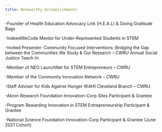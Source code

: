 ```yaml
---
title: Noteworthy Accomplishments
---
```


-Founder of Health Education Advocacy Link (H.E.A.L) & Giving Gratitude Bags

-IndeedWeCode Mentor for Under-Represented Students in STEM 

-Invited Presenter: Community Focused Interventions: Bridging the Gap between the Communities We Study & Our Research – CWRU Annual Social Justice Teach-In

-Member of NEO LaunchNet for STEM Entrepreneurs – CWRU 

-Member of the Community Innovation Network – CWRU

-Staff Adviser for Kids Against Hunger (KAH) Cleveland Branch – CWRU 

-Akron Research Foundation Innovation-Corp Sites Participant & Grantee

-Program Rewarding Innovation in STEM Entrepreneurship Participant & Grantee 

-National Science Foundation Innovation-Corp Participant & Grantee (June 2021 Cohort)
